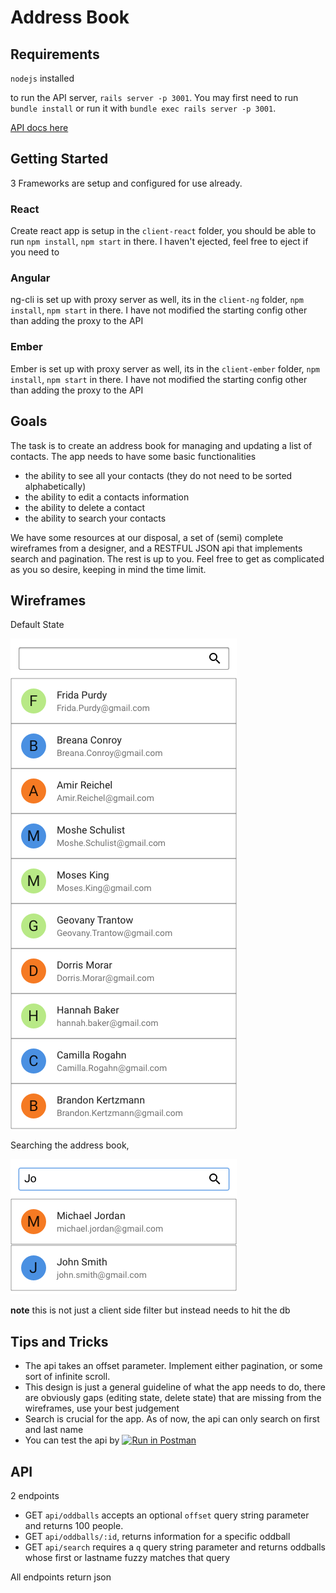 # Address Book

## Requirements

`nodejs` installed

to run the API server, `rails server -p 3001`.  You may first need to run `bundle install` or run it with `bundle exec rails server -p 3001`.

[API docs here](#api)

## Getting Started

3 Frameworks are setup and configured for use already.

### React

Create react app is setup in the `client-react` folder, you should be able to run `npm install`, `npm start` in there. I haven't ejected, feel free to eject if you need to

### Angular

ng-cli is set up with proxy server as well, its in the `client-ng` folder, `npm install`, `npm start` in there. I have not modified the starting config other than adding the proxy to the API

### Ember

Ember is set up with proxy server as well, its in the `client-ember` folder, `npm install`, `npm start` in there. I have not modified the starting config other than adding the proxy to the API

## Goals

The task is to create an address book for managing and updating a list of contacts.
The app needs to have some basic functionalities

- the ability to see all your contacts (they do not need to be sorted alphabetically)
- the ability to edit a contacts information
- the ability to delete a contact
- the ability to search your contacts

We have some resources at our disposal, a set of (semi) complete wireframes from a designer, and a RESTFUL JSON api that implements search and pagination. The rest is up to you.
Feel free to get as complicated as you so desire, keeping in mind the time limit.


## Wireframes

Default State

![](mockups/default.png)

Searching the address book,

![](mockups/Searching.png)

 **note** this is not just a client side filter but instead needs to hit the db


## Tips and Tricks

- The api takes an offset parameter. Implement either pagination, or some sort of infinite scroll.
- This design is just a general guideline of what the app needs to do, there are obviously gaps (editing state, delete state) that are missing from the wireframes, use your best judgement
- Search is crucial for the app. As of now, the api can only search on first and last name
- You can test the api by [![Run in Postman](https://run.pstmn.io/button.svg)](https://app.getpostman.com/run-collection/60bf8806cd83b8503e2f)

## API

2 endpoints

- GET `api/oddballs` accepts an optional `offset` query string parameter and returns 100 people.
- GET `api/oddballs/:id`, returns information for a specific oddball
- GET `api/search` requires a `q` query string parameter and returns oddballs whose first or lastname fuzzy matches that query

All endpoints return json
